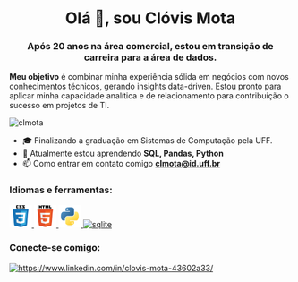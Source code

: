 <h1 align="center">Olá 👋, sou Clóvis Mota</h1>
<h3 align="center">Após 20 anos na área comercial, estou em transição de carreira para a área de dados. </h3>

**Meu objetivo** é combinar minha experiência sólida em negócios com novos conhecimentos técnicos, gerando insights data-driven. Estou pronto para aplicar minha capacidade analítica e de relacionamento para contribuição o sucesso em projetos de TI.</h3>

<p align="left"> <img src="https://komarev.com/ghpvc/?username=clmota&label=Profile%20views&color=0e75b6&style=flat" alt="clmota" /> </p>

- 🎓 Finalizando a graduação em Sistemas de Computação pela UFF.
- 🌱 Atualmente estou aprendendo **SQL, Pandas, Python**
- 📫 Como entrar em contato comigo **clmota@id.uff.br**
  
<h3 align="left">Idiomas e ferramentas:</h3>
<a href="https://www.w3schools.com/css/" target="_blank" rel="noreferrer"> <img src="https://raw.githubusercontent.com/devicons/devicon/master/icons/css3/css3-original-wordmark.svg" alt="css3" width="40" height="40"/> </a> <a href="https://www.w3.org/html/" target="_blank" rel="noreferrer"> <img src="https://raw.githubusercontent.com/devicons/devicon/master/icons/html5/html5-original-wordmark.svg" alt="html5" width="40" height="40"/> </a> <a href="https://www.python.org" target="_blank" rel="noreferrer"> <img src="https://raw.githubusercontent.com/devicons/devicon/master/icons/python/python-original.svg" alt="python" width="40" height="40"/> </a> <a href="https://www.sqlite.org/" target="_blank" rel="noreferrer"> <img src="https://www.vectorlogo.zone/logos/sqlite/sqlite-icon.svg" alt="sqlite" width="40" height="40"/> </a> </p>

<h3 align="left">Conecte-se comigo:</h3>
<p align="left">
<a href="https://linkedin.com/in/https://www.linkedin.com/in/clovis-mota-43602a33/" target="blank"><img align="center" src="https://raw.githubusercontent.com/rahuldkjain/github-profile-readme-generator/master/src/images/icons/Social/linked-in-alt.svg" alt="https://www.linkedin.com/in/clovis-mota-43602a33/" height="30" width="40" /></a>
</p>






